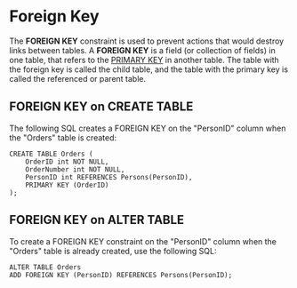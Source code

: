 # Foreign Key

The **FOREIGN KEY** constraint is used to prevent actions that would destroy links between tables.
A **FOREIGN KEY** is a field (or collection of fields) in one table, that refers to the [PRIMARY KEY](PrimaryKey.md) in another table.
The table with the foreign key is called the child table, and the table with the primary key is called the referenced or parent table.

## FOREIGN KEY on CREATE TABLE

The following SQL creates a FOREIGN KEY on the "PersonID" column when the "Orders" table is created:

```
CREATE TABLE Orders (
    OrderID int NOT NULL,
    OrderNumber int NOT NULL,
    PersonID int REFERENCES Persons(PersonID),
    PRIMARY KEY (OrderID)
);
```

## FOREIGN KEY on ALTER TABLE

To create a FOREIGN KEY constraint on the "PersonID" column when the "Orders" table is already created, use the following SQL:

```
ALTER TABLE Orders
ADD FOREIGN KEY (PersonID) REFERENCES Persons(PersonID);
```
